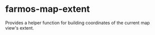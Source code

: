 # farmos-map-extent

Provides a helper function for building coordinates of the current map
view's extent.

